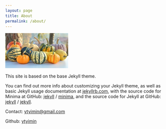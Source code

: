 ```yaml
---
layout: page
title: About
permalink: /about/
---
```

<img src="assets/image/sweet-pumpkin.jpg" alt="Sweet Pumpkin" width="200" height="112">

This site is based on the base Jekyll theme. 

You can find out more info about customizing your Jekyll theme, as well as basic Jekyll usage documentation at [jekyllrb.com](https://jekyllrb.com/), with the source code for Minima at GitHub:
[jekyll][jekyll-organization] /
[minima](https://github.com/jekyll/minima), and the source code for Jekyll at GitHub:
[jekyll][jekyll-organization] /
[jekyll](https://github.com/jekyll/jekyll).

Contact: [ytyimin@gmail.com](mailto:ytyimin@gmail.com)

Github: [ytyimin](https://github.com/ytyimin)


[jekyll-organization]: https://github.com/jekyll
